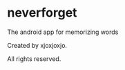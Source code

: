 neverforget
===========

The android app for memorizing words

Created by xjoxjoxjo.

All rights reserved.
